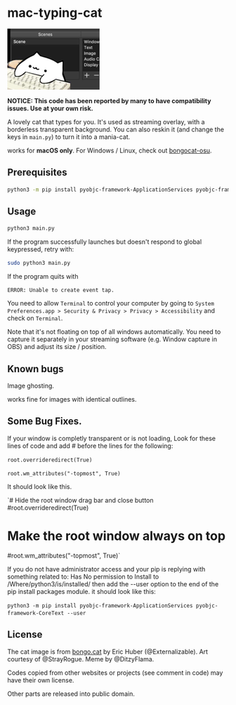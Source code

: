 # mac-typing-cat

<img src="example.jpg" alt="use example" style="zoom: 50%;" />

**NOTICE: This code has been reported by many to have compatibility issues. Use at your own risk.**

A lovely cat that types for you. It's used as streaming overlay, with a borderless transparent background. You can also reskin it (and change the keys in `main.py`) to turn it into a mania-cat.

works for **macOS only**. For Windows / Linux, check out [bongocat-osu](https://github.com/kuroni/bongocat-osu).

## Prerequisites

```bash
python3 -m pip install pyobjc-framework-ApplicationServices pyobjc-framework-CoreText
```

## Usage

```bash
python3 main.py
```

If the program successfully launches but doesn't respond to global keypressed, retry with:

```bash
sudo python3 main.py
```

If the program quits with

```plain
ERROR: Unable to create event tap.
```

You need to allow `Terminal` to control your computer by going to `System Preferences.app > Security & Privacy > Privacy > Accessibility` and check on `Terminal`.

Note that it's not floating on top of all windows automatically. You need to capture it separately in your streaming software (e.g. Window capture in OBS) and adjust its size / position.

## Known bugs

Image ghosting.

works fine for images with identical outlines.

## Some Bug Fixes.

If your window is completly transparent or is not loading, Look for these lines of code and add # before the lines for the following:

`root.overrideredirect(True)`

`root.wm_attributes("-topmost", True)`

It should look like this.

`# Hide the root window drag bar and close button
#root.overrideredirect(True)
# Make the root window always on top
#root.wm_attributes("-topmost", True)`

If you do not have administrator access and your pip is replying with something related to: 
Has No permission to Install to /Where/python3/is/installed/ then add the --user option to the end of the pip install packages module.
it should look like this:

```python3 -m pip install pyobjc-framework-ApplicationServices pyobjc-framework-CoreText --user```

## License

The cat image is from [bongo.cat](https://bongo.cat/) by Eric Huber (@Externalizable). Art courtesy of @StrayRogue. Meme by @DitzyFlama.

Codes copied from other websites or projects (see comment in code) may have their own license.

Other parts are released into public domain.
